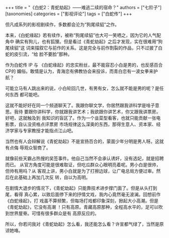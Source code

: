 +++
title = "《白蛇2：青蛇劫起》——难逃二续的宿命？"
authors = ["七阶子"]
[taxonomies]
categories = ["影视评论"]
tags = ["白蛇传"]
+++
<!-- # 《白蛇2：青蛇劫起》——难逃二续的宿命？ -->

<!-- 七阶子 / 2021-07-26 -->

但凡成系列的影视剧续作，多数都会沦为“狗尾续貂”之作。

本来，《白蛇缘起》若有续作，被称“狗尾续貂”也大可一笑哂之，因为它的人气配角中
确实有狗儿，也有狐狸。但是看过《青蛇劫起》之后才发现，实在很难用“狗尾续貂”这
词来描叙它与前作的关系。这是完全与前作割裂的作品，只不过披了白蛇的皮引流，“给
脸不要脸”那种。
<!-- more -->

作为白蛇传 IP 与 《白蛇缘起》的忠实粉丝，最不能容忍小白是男的，也反感百合CP的
媚俗。敢情是认为，青海恋有佛教协会来投诉，而青白恋有一波女拳来护航？

可能立马有人跳出来的说，小白轮回几世，有男有女，怎么就不能是男的呢？是任何东西
都可能吧。

这就不能好好在同一个频道聊天了。我跟你聊文学，你居然跟我讲科学是啥子意思。我待
要跟你讲科学，你就跟我讲艺术；我欲跟你讲艺术，你又跟我讲票房。好吧，这就触及到
我知识的盲区了。作为一个韭菜型看客，也就只能贡献一张电影票，自认没资格点评票房
市场规律这么深奥的东西，那得生意人、资本家、经济学家与专家教授才能指点江山吧。

当然也有人会辩解说《青蛇劫起》不是宣扬百合的，蒙面少年分明是男人呀。这就有点侮
辱观众智商了。

就像前些天霸占热搜的吴签事件。他自己当然不会承认诱奸，没有选妃，就是招聘而已。
从官方角度可能是很难取证，但吃瓜群众心眼明亮着呢。男小白是很帅，但帅有用吗？从
客观上讲，男小白就是为了打擦边球，让广电总局方便过审。然后在此基础上再加几次反
转，自以为高明。

在剧情大退步的情况下，《青蛇劫起》只能靠技术进步撑门面了。但是从头打到尾，看得
真心累，以致后面停下来的抒情文戏，我内心竟然毫无波澜。回想前作《白蛇缘起》，打
戏虽不算频繁，但每场打戏都印象深刻，掀起大小高潮。但是《青蛇劫起》，它没有高潮
！只有高原。青藏高原那种，全程高水平的，足可以吹到世界屋脊。可惜有很多群众是有
高原反应的。

所以，你若问我对《青蛇劫起》怎么看，我还能怎么看？许宣都气绿了，当然是原谅她咯。

